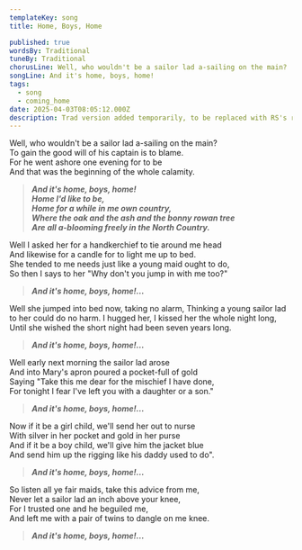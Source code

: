```yaml
---
templateKey: song
title: Home, Boys, Home

published: true
wordsBy: Traditional
tuneBy: Traditional
chorusLine: Well, who wouldn't be a sailor lad a-sailing on the main?
songLine: And it's home, boys, home!
tags:
  - song
  - coming_home
date: 2025-04-03T08:05:12.000Z
description: Trad version added temporarily, to be replaced with RS's rewrite when we get the words. 
---
```



Well, who wouldn't be a sailor lad a-sailing on the main?\
To gain the good will of his captain is to blame.\
For he went ashore one evening for to be\
And that was the beginning of the whole calamity.

>***And it's home, boys, home!\
Home I'd like to be,\
Home for a while in me own country,\
Where the oak and the ash and the bonny rowan tree\
Are all a-blooming freely in the North Country.***

Well I asked her for a handkerchief to tie around me head\
And likewise for a candle for to light me up to bed.\
She tended to me needs just like a young maid ought to do,\
So then I says to her "Why don't you jump in with me too?"

>***And it's home, boys, home!...***

Well she jumped into bed now, taking no alarm,
Thinking a young sailor lad to her could do no harm.
I hugged her, I kissed her the whole night long,
Until she wished the short night had been seven years long.

>***And it's home, boys, home!...***

Well early next morning the sailor lad arose\
And into Mary's apron poured a pocket-full of gold\
Saying "Take this me dear for the mischief I have done,\
For tonight I fear I've left you with a daughter or a son."

>***And it's home, boys, home!...***

Now if it be a girl child, we'll send her out to nurse\
With silver in her pocket and gold in her purse\
And if it be a boy child, we'll give him the jacket blue\
And send him up the rigging like his daddy used to do".

>***And it's home, boys, home!...***

So listen all ye fair maids, take this advice from me,\
Never let a sailor lad an inch above your knee,\
For I trusted one and he beguiled me,\
And left me with a pair of twins to dangle on me knee.

>***And it's home, boys, home!...***
